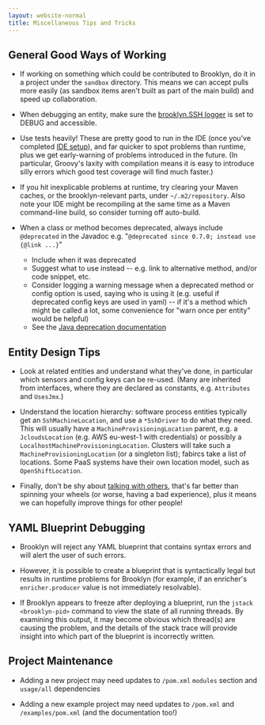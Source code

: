 ```yaml
---
layout: website-normal
title: Miscellaneous Tips and Tricks
---
```


## General Good Ways of Working

* If working on something which could be contributed to Brooklyn,
  do it in a project under the ``sandbox`` directory.
  This means we can accept pulls more easily (as sandbox items aren't built as part of the main build)
  and speed up collaboration.

* When debugging an entity, make sure the  [brooklyn.SSH logger](logging.html) is set to DEBUG and accessible.

* Use tests heavily!  These are pretty good to run in the IDE (once you've completed [IDE setup]({{site.path.guide}}/dev/env/ide/)),
  and far quicker to spot problems than runtime, plus we get early-warning of problems introduced in the future.
  (In particular, Groovy's laxity with compilation means it is easy to introduce silly errors which good test coverage will find much faster.)

* If you hit inexplicable problems at runtime, try clearing your Maven caches,
  or the brooklyn-relevant parts, under ``~/.m2/repository``.
  Also note your IDE might be recompiling at the same time as a Maven command-line build,
  so consider turning off auto-build.

* When a class or method becomes deprecated, always include ``@deprecated`` in the Javadoc
  e.g. "``@deprecated since 0.7.0; instead use {@link ...}``"
  * Include when it was deprecated
  * Suggest what to use instead -- e.g. link to alternative method, and/or code snippet, etc.
  * Consider logging a warning message when a deprecated method or config option is used,
    saying who is using it (e.g. useful if deprecated config keys are used in yaml) --
    if it's a method which might be called a lot, some convenience for "warn once per entity" would be helpful)
  * See the [Java deprecation documentation](https://docs.oracle.com/javase/7/docs/technotes/guides/javadoc/deprecation/deprecation.html)


<a name="EntityDesign"></a>

## Entity Design Tips

* Look at related entities and understand what they've done, in particular which
  sensors and config keys can be re-used.
  (Many are inherited from interfaces, where they are declared as constants,
  e.g. ``Attributes`` and ``UsesJmx``.)

* Understand the location hierarchy:  software process entities typically get an ``SshMachineLocation``,
  and use a ``*SshDriver`` to do what they need.  This will usually have a ``MachineProvisioningLocation`` parent, e.g. a
  ``JcloudsLocation`` (e.g. AWS eu-west-1 with credentials) or possibly a ``LocalhostMachineProvisioningLocation``.
  Clusters will take such a ``MachineProvisioningLocation`` (or a singleton list); fabircs take a list of locations.
  Some PaaS systems have their own location model, such as ``OpenShiftLocation``.

* Finally, don't be shy about [talking with others]({{site.path.website}}/community/),
  that's far better than spinning your wheels (or worse, having a bad experience),
  plus it means we can hopefully improve things for other people!

## YAML Blueprint Debugging

* Brooklyn will reject any YAML blueprint that contains syntax errors and will alert the user of such errors.

* However, it is possible to create a blueprint that is syntactically legal but results in runtime problems
  for Brooklyn (for example, if an enricher's `enricher.producer` value is not immediately resolvable).

* If Brooklyn appears to freeze after deploying a blueprint, run the `jstack <brooklyn-pid>` command to view
  the state of all running threads. By examining this output, it may become obvious which thread(s) are causing
  the problem, and the details of the stack trace will provide insight into which part of the blueprint is
  incorrectly written.

## Project Maintenance

* Adding a new project may need updates to ``/pom.xml`` ``modules`` section and ``usage/all`` dependencies

* Adding a new example project may need updates to ``/pom.xml`` and ``/examples/pom.xml`` (and the documentation too!)

